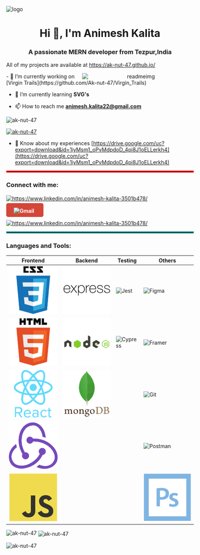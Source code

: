 ![logo](https://github.com/Ak-nut-47/Ak-nut-47/assets/104593018/56138561-f042-4a4f-9ae1-5599c1a6a02f)

<h1 align="center">Hi 👋, I'm Animesh Kalita</h1>
<h3 align="center">A passionate MERN developer from Tezpur,India</h3>
<p>All of my projects are available at <a href="https://Ak-nut-47.github.io/" target="_blank" rel="noopener noreferrer">https://ak-nut-47.github.io/</a></p>

<p align="center">
  <img src="https://media.licdn.com/dms/image/D4E12AQGWZAOnLDRaQw/article-cover_image-shrink_600_2000/0/1656679844338?e=2147483647&v=beta&t=LXuiCyZghSphTvRRmE7VHke8tY9dUz1o6NTErlbbItQ" alt="readmeimg" width="300" align="right">
</p>
- 🔭 I’m currently working on [Virgin Trails](https://github.com/Ak-nut-47/Virgin_Trails)

- 🌱 I’m currently learning **SVG's**


- 📫 How to reach me **animesh.kalita22@gmail.com**
<p align="left"> <img src="https://komarev.com/ghpvc/?username=ak-nut-47&label=Profile%20views&color=0e75b6&style=flat" alt="ak-nut-47" /> </p>

<p align="left"> <a href="https://github.com/ryo-ma/github-profile-trophy"><img src="https://github-profile-trophy.vercel.app/?username=ak-nut-47" alt="ak-nut-47" /></a> </p>



- 📄 Know about my experiences [https://drive.google.com/uc?export=download&id=1iyMsm1_oPvMdpdoD_4pi8J1oELLerkh4](https://drive.google.com/uc?export=download&id=1iyMsm1_oPvMdpdoD_4pi8J1oELLerkh4)
<hr style="border: 2px solid red;">

<h3 align="left">Connect with me:</h3>
<p align="left">
<a href="https://www.linkedin.com/in/animesh-kalita-3501b478/" target="blank"><img align="center" src="https://upload.wikimedia.org/wikipedia/commons/thumb/8/81/LinkedIn_icon.svg/2048px-LinkedIn_icon.svg.png" alt="https://www.linkedin.com/in/animesh-kalita-3501b478/" height="30" width="40" /></a>
</p>
<p align="left">
  <a href="mailto:animesh.kalita22@gmail.com" style="background-color: #D44638; color: #FFFFFF; padding: 10px 20px; border-radius: 5px; text-decoration: none; font-weight: bold;">
    <img src="https://ssl.gstatic.com/ui/v1/icons/mail/rfr/logo_gmail_lockup_dark_1x_r5.png" alt="Gmail" style="vertical-align: middle; margin-right: 5px;">
  
  </a>
</p>


<p align="left">
<a href="https://ak-nut-47.github.io/" target="blank"><img align="center" src="https://media.istockphoto.com/id/1307651181/th/%E0%B9%80%E0%B8%A7%E0%B8%84%E0%B9%80%E0%B8%95%E0%B8%AD%E0%B8%A3%E0%B9%8C/%E0%B8%84%E0%B9%8D%E0%B8%B2%E0%B8%A7%E0%B9%88%E0%B8%B2-portfolio-%E0%B8%9A%E0%B8%99%E0%B8%9E%E0%B8%B7%E0%B9%89%E0%B8%99%E0%B8%AB%E0%B8%A5%E0%B8%B1%E0%B8%87%E0%B8%97%E0%B8%B5%E0%B9%88%E0%B8%A1%E0%B8%B5%E0%B8%AA%E0%B8%B5%E0%B8%AA%E0%B8%B1%E0%B8%99.jpg?s=170667a&w=0&k=20&c=TnKxvBHXZ3AYwKvCEKnTWOKOEoGknsR7CIAMmcaHDDA=" alt="https://www.linkedin.com/in/animesh-kalita-3501b478/"  width="120" /></a>
</p>

<hr style="border: 2px solid teal;">

<h3 align="left">Languages and Tools:</h3>

| **Frontend**             | **Backend**             | **Testing**             | **Others**             |
| ----------------------- | ----------------------- | ----------------------- | ----------------------- |
| ![CSS3][css3]            | ![Express][express]     | ![Jest][jest]           | ![Figma][figma]         |
| ![HTML5][html5]          | ![Node.js][nodejs]      | ![Cypress][cypress]     | ![Framer][framer]       |
| ![React][react]          | ![MongoDB][mongodb]     |                         | ![Git][git]             |
| ![Redux][redux]          |                         |                         | ![Postman][postman]     |
| ![Javascript][javascript]|                         |                         | ![Photoshop][photoshop] |

[css3]: https://raw.githubusercontent.com/devicons/devicon/master/icons/css3/css3-original-wordmark.svg
[html5]: https://raw.githubusercontent.com/devicons/devicon/master/icons/html5/html5-original-wordmark.svg
[react]: https://raw.githubusercontent.com/devicons/devicon/master/icons/react/react-original-wordmark.svg
[redux]: https://raw.githubusercontent.com/devicons/devicon/master/icons/redux/redux-original.svg
[express]: https://raw.githubusercontent.com/devicons/devicon/master/icons/express/express-original-wordmark.svg
[nodejs]: https://raw.githubusercontent.com/devicons/devicon/master/icons/nodejs/nodejs-original-wordmark.svg
[mongodb]: https://raw.githubusercontent.com/devicons/devicon/master/icons/mongodb/mongodb-original-wordmark.svg
[jest]: https://www.vectorlogo.zone/logos/jestjsio/jestjsio-icon.svg
[figma]: https://www.vectorlogo.zone/logos/figma/figma-icon.svg
[framer]: https://www.vectorlogo.zone/logos/framer/framer-icon.svg
[git]: https://www.vectorlogo.zone/logos/git-scm/git-scm-icon.svg
[postman]: https://www.vectorlogo.zone/logos/getpostman/getpostman-icon.svg
[photoshop]: https://raw.githubusercontent.com/devicons/devicon/master/icons/photoshop/photoshop-line.svg
[cypress]: https://raw.githubusercontent.com/simple-icons/simple-icons/6e46ec1fc23b60c8fd0d2f2ff46db82e16dbd75f/icons/cypress.svg
[javascript]:https://raw.githubusercontent.com/devicons/devicon/master/icons/javascript/javascript-original.svg

<p><img align="left" src="https://github-readme-stats.vercel.app/api/top-langs?username=ak-nut-47&show_icons=true&locale=en&layout=compact" alt="ak-nut-47" /></p>

<p>&nbsp;<img align="center" src="https://github-readme-stats.vercel.app/api?username=ak-nut-47&show_icons=true&locale=en" alt="ak-nut-47" /></p>

<p><img align="center" src="https://github-readme-streak-stats.herokuapp.com/?user=ak-nut-47&" alt="ak-nut-47" /></p>

